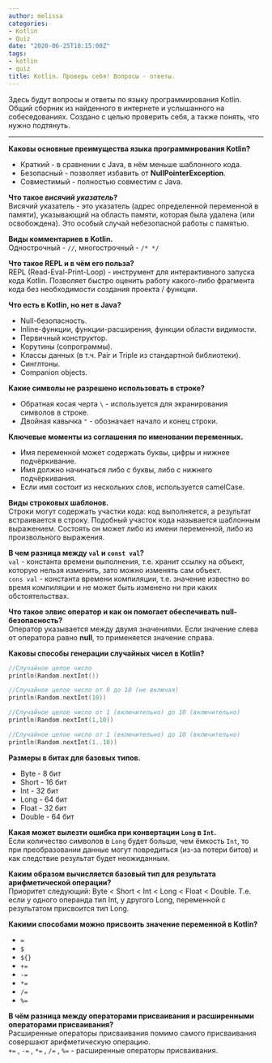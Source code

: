 ```yaml
---
author: melissa
categories:
- Kotlin
- Quiz
date: "2020-06-25T18:15:00Z"
tags:
- kotlin
- quiz
title: Kotlin. Проверь себя! Вопросы - ответы.
---
```


Здесь будут вопросы и ответы по языку программирования Kotlin. Общий сборник из найденного в интернете и услышанного на собеседованиях. Создано с целью проверить себя, а также понять, что нужно подтянуть.

***

**Каковы основные преимущества языка программирования Kotlin?**
- Краткий - в сравнении с Java, в нём меньше шаблонного кода.
- Безопасный - позволяет избавить от **NullPointerException**.
- Совместимый - полностью совместим с Java.

**Что такое _висячий указатель_?**  
Висячий указатель - это указатель (адрес определенной переменной в памяти), указывающий на область памяти, которая была удалена (или освобождена). Это особый случай небезопасной работы с памятью.

**Виды комментариев в Kotlin.**  
Однострочный - `//`, многострочный - `/* */`

**Что такое REPL и в чём его польза?**  
REPL (Read-Eval-Print-Loop) - инструмент для интерактивного запуска кода Kotlin. Позволяет быстро оценить работу какого-либо фрагмента кода без необходимости создания проекта / функции.

**Что есть в Kotlin, но нет в Java?**
- Null-безопасность.
- Inline-функции, функции-расширения, функции области видимости.
- Первичный конструктор.
- Корутины (сопрограммы).
- Классы данных (в т.ч. Pair и Triple из стандартной библиотеки).
- Синглтоны.
- Companion objects.

**Какие символы не разрешено использовать в строке?**  
- Обратная косая черта `\` - используется для экранирования символов в строке.
- Двойная кавычка `"` - обозначает начало и конец строки.

**Ключевые моменты из соглашения по именовании переменных.**
- Имя переменной может содержать буквы, цифры и нижнее подчёркивание.
- Имя должно начинаться либо с буквы, либо с нижнего подчёркивания.
- Если имя состоит из нескольких слов, используется camelCase.

**Виды строковых шаблонов.**  
Строки могут содержать участки кода: код выполняется, а результат встраивается в строку. Подобный участок кода называется шаблонным выражением. Состоять он может либо из имени переменной, либо из произвольного выражения.

**В чем разница между `val` и `const val`?**  
`val` - константа времени выполнения, т.е. хранит ссылку на объект, которую нельзя изменить, зато можно изменять сам объект.  
`cons val` - константа времени компиляции, т.е. значение известно во время компиляции и не может быть изменено ни при каких обстоятельствах.

**Что такое элвис оператор и как он помогает обеспечивать null-безопасность?**  
Оператор указывается между двумя значениями. Если значение слева от оператора
равно **null**, то применяется значение справа.

**Каковы способы генерации случайных чисел в Kotlin?**
```kotlin
//Случайное целое число
println(Random.nextInt())

//Случайное целое число от 0 до 10 (не включая)
println(Random.nextInt(10))

//Случайное целое число от 1 (включительно) до 10 (включительно)
println(Random.nextInt(1,10))

//Случайное целое число от 1 (включительно) до 10 (включительно)
println(Random.nextInt(1..10))
```

**Размеры в битах для базовых типов.**
- Byte - 8 бит
- Short - 16 бит
- Int - 32 бит
- Long - 64 бит
- Float - 32 бит
- Double - 64 бит

**Какая может вылезти ошибка при конвертации `Long` в `Int`.**  
Если количество символов в `Long` будет больше, чем ёмкость `Int`, то при преобразовании данные могут повредиться (из-за потери битов) и как следствие результат будет неожиданным.

**Каким образом вычисляется базовый тип для результата арифметической операции?**  
Приоритет следующий: Byte < Short < Int < Long < Float < Double. Т.е. если у одного операнда тип Int, у другого Long, переменной с результатом присвоится тип Long.

**Какими способами можно присвоить значение переменной в Kotlin?**
- `=`
- `$`
- `${}`
- `+=`
- `-=`
- `*=`
- `/=`
- `%=`

**В чём разница между операторами присваивания и расширенными операторами присваивания?**  
Расширенные операторы присваивания помимо самого присваивания совершают арифметическую операцию.  
`+=` , `-=` , `*=` , `/=` , `%=` - расширенные операторы присваивания.

